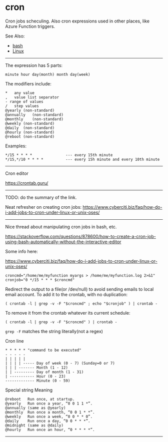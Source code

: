 # cron

Cron jobs scheculing. Also cron expressions used in other places, like Azure Function triggers.

See Also:

  - [bash](bash.md)
  - [Linux](Linux.md)

---

The expression has 5 parts:

    minute hour day(month) month day(week)

The modifiers include:

    *	any value
    ,	value list separator
    - range of values
    /	step values
    @yearly	(non-standard)
    @annually	(non-standard)
    @monthly	(non-standard)
    @weekly	(non-standard)
    @daily	(non-standard)
    @hourly	(non-standard)
    @reboot	(non-standard)

Examples:

    */15 * * * *               --- every 15th minute
    */15,*/10 * * * *          --- every 15h minute and every 10th minute


---

Cron editor

https://crontab.guru/

---

TODO: do the summary of the link.

Neat refresher on creating cron jobs:
https://www.cyberciti.biz/faq/how-do-i-add-jobs-to-cron-under-linux-or-unix-oses/

---

Nice thread about manipulating cron jobs in bash, etc. 

https://stackoverflow.com/questions/878600/how-to-create-a-cron-job-using-bash-automatically-without-the-interactive-editor

Some info here:

https://www.cyberciti.biz/faq/how-do-i-add-jobs-to-cron-under-linux-or-unix-oses/

    croncmd="/home/me/myfunction myargs > /home/me/myfunction.log 2>&1"
    cronjob="0 */15 * * * $croncmd"

Redirect the output to a file(or /dev/null) to avoid sending emails to local email account.
To add it to the crontab, with no duplication:

    ( crontab -l | grep -v -F "$croncmd" ; echo "$cronjob" ) | crontab -

To remove it from the crontab whatever its current schedule:

    ( crontab -l | grep -v -F "$croncmd" ) | crontab -

`grep -F` matches the string literally(not a regex)

Cron line

    * * * * * "command to be executed"
    - - - - -
    | | | | |
    | | | | ----- Day of week (0 - 7) (Sunday=0 or 7)
    | | | ------- Month (1 - 12)
    | | --------- Day of month (1 - 31)
    | ----------- Hour (0 - 23)
    ------------- Minute (0 - 59)

Special string	Meaning

    @reboot	  Run once, at startup.
    @yearly	  Run once a year, “0 0 1 1 *”.
    @annually (same as @yearly)
    @monthly  Run once a month, “0 0 1 * *”.
    @weekly   Run once a week, “0 0 * * 0”.
    @daily    Run once a day, “0 0 * * *”.
    @midnight (same as @daily)
    @hourly   Run once an hour, “0 * * * *”.

---
